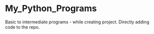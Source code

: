 # My_Python_Programs
Basic to intermediate programs - while creating project.
Directly adding code to the repo. 
